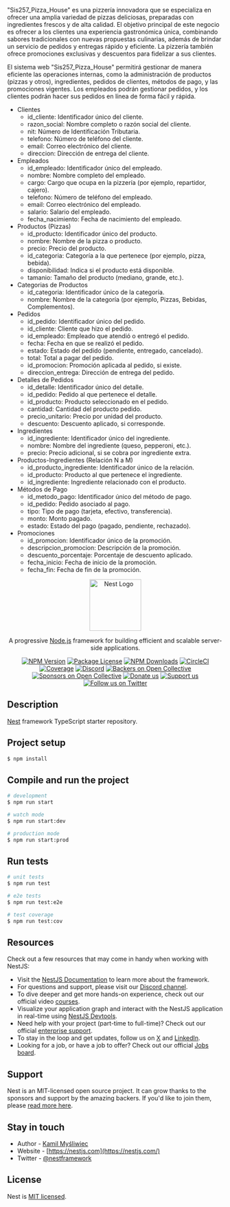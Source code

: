 <p>"Sis257_Pizza_House" es una pizzería innovadora que se especializa en ofrecer una amplia variedad de pizzas deliciosas, preparadas con ingredientes frescos y de alta calidad. El objetivo principal de este negocio es ofrecer a los clientes una experiencia gastronómica única, combinando sabores tradicionales con nuevas propuestas culinarias, además de brindar un servicio de pedidos y entregas rápido y eficiente. La pizzería también ofrece promociones exclusivas y descuentos para fidelizar a sus clientes.</p>

<p>El sistema web "Sis257_Pizza_House" permitirá gestionar de manera eficiente las operaciones internas, como la administración de productos (pizzas y otros), ingredientes, pedidos de clientes, métodos de pago, y las promociones vigentes. Los empleados podrán gestionar pedidos, y los clientes podrán hacer sus pedidos en línea de forma fácil y rápida.</p>


<ul>
  <li>Clientes
    <ul>
      <li>id_cliente: Identificador único del cliente.</li>
      <li>razon_social: Nombre completo o razón social del cliente.</li>
      <li>nit: Número de Identificación Tributaria.</li>
      <li>telefono: Número de teléfono del cliente.</li>
      <li>email: Correo electrónico del cliente.</li>
      <li>direccion: Dirección de entrega del cliente.</li>
    </ul>
  </li>

  <li>Empleados
    <ul>
      <li>id_empleado: Identificador único del empleado.</li>
      <li>nombre: Nombre completo del empleado.</li>
      <li>cargo: Cargo que ocupa en la pizzería (por ejemplo, repartidor, cajero).</li>
      <li>telefono: Número de teléfono del empleado.</li>
      <li>email: Correo electrónico del empleado.</li>
      <li>salario: Salario del empleado.</li>
      <li>fecha_nacimiento: Fecha de nacimiento del empleado.</li>
    </ul>
  </li>

  <li>Productos (Pizzas)
    <ul>
      <li>id_producto: Identificador único del producto.</li>
      <li>nombre: Nombre de la pizza o producto.</li>
      <li>precio: Precio del producto.</li>
      <li>id_categoria: Categoría a la que pertenece (por ejemplo, pizza, bebida).</li>
      <li>disponibilidad: Indica si el producto está disponible.</li>
      <li>tamanio: Tamaño del producto (mediano, grande, etc.).</li>
    </ul>
  </li>

  <li>Categorias de Productos
    <ul>
      <li>id_categoria: Identificador único de la categoría.</li>
      <li>nombre: Nombre de la categoría (por ejemplo, Pizzas, Bebidas, Complementos).</li>
    </ul>
  </li>

  <li>Pedidos
    <ul>
      <li>id_pedido: Identificador único del pedido.</li>
      <li>id_cliente: Cliente que hizo el pedido.</li>
      <li>id_empleado: Empleado que atendió o entregó el pedido.</li>
      <li>fecha: Fecha en que se realizó el pedido.</li>
      <li>estado: Estado del pedido (pendiente, entregado, cancelado).</li>
      <li>total: Total a pagar del pedido.</li>
      <li>id_promocion: Promoción aplicada al pedido, si existe.</li>
      <li>direccion_entrega: Dirección de entrega del pedido.</li>
    </ul>
  </li>

  <li>Detalles de Pedidos
    <ul>
      <li>id_detalle: Identificador único del detalle.</li>
      <li>id_pedido: Pedido al que pertenece el detalle.</li>
      <li>id_producto: Producto seleccionado en el pedido.</li>
      <li>cantidad: Cantidad del producto pedido.</li>
      <li>precio_unitario: Precio por unidad del producto.</li>
      <li>descuento: Descuento aplicado, si corresponde.</li>
    </ul>
  </li>

  <li>Ingredientes
    <ul>
      <li>id_ingrediente: Identificador único del ingrediente.</li>
      <li>nombre: Nombre del ingrediente (queso, pepperoni, etc.).</li>
      <li>precio: Precio adicional, si se cobra por ingrediente extra.</li>
    </ul>
  </li>

  <li>Productos-Ingredientes (Relación N a M)
    <ul>
      <li>id_producto_ingrediente: Identificador único de la relación.</li>
      <li>id_producto: Producto al que pertenece el ingrediente.</li>
      <li>id_ingrediente: Ingrediente relacionado con el producto.</li>
    </ul>
  </li>

  <li>Métodos de Pago
    <ul>
      <li>id_metodo_pago: Identificador único del método de pago.</li>
      <li>id_pedido: Pedido asociado al pago.</li>
      <li>tipo: Tipo de pago (tarjeta, efectivo, transferencia).</li>
      <li>monto: Monto pagado.</li>
      <li>estado: Estado del pago (pagado, pendiente, rechazado).</li>
    </ul>
  </li>

  <li>Promociones
    <ul>
      <li>id_promocion: Identificador único de la promoción.</li>
      <li>descripcion_promocion: Descripción de la promoción.</li>
      <li>descuento_porcentaje: Porcentaje de descuento aplicado.</li>
      <li>fecha_inicio: Fecha de inicio de la promoción.</li>
      <li>fecha_fin: Fecha de fin de la promoción.</li>
    </ul>
  </li>
</ul>




<p align="center">
  <a href="http://nestjs.com/" target="blank"><img src="https://nestjs.com/img/logo-small.svg" width="120" alt="Nest Logo" /></a>
</p>

[circleci-image]: https://img.shields.io/circleci/build/github/nestjs/nest/master?token=abc123def456
[circleci-url]: https://circleci.com/gh/nestjs/nest

  <p align="center">A progressive <a href="http://nodejs.org" target="_blank">Node.js</a> framework for building efficient and scalable server-side applications.</p>
    <p align="center">
<a href="https://www.npmjs.com/~nestjscore" target="_blank"><img src="https://img.shields.io/npm/v/@nestjs/core.svg" alt="NPM Version" /></a>
<a href="https://www.npmjs.com/~nestjscore" target="_blank"><img src="https://img.shields.io/npm/l/@nestjs/core.svg" alt="Package License" /></a>
<a href="https://www.npmjs.com/~nestjscore" target="_blank"><img src="https://img.shields.io/npm/dm/@nestjs/common.svg" alt="NPM Downloads" /></a>
<a href="https://circleci.com/gh/nestjs/nest" target="_blank"><img src="https://img.shields.io/circleci/build/github/nestjs/nest/master" alt="CircleCI" /></a>
<a href="https://coveralls.io/github/nestjs/nest?branch=master" target="_blank"><img src="https://coveralls.io/repos/github/nestjs/nest/badge.svg?branch=master#9" alt="Coverage" /></a>
<a href="https://discord.gg/G7Qnnhy" target="_blank"><img src="https://img.shields.io/badge/discord-online-brightgreen.svg" alt="Discord"/></a>
<a href="https://opencollective.com/nest#backer" target="_blank"><img src="https://opencollective.com/nest/backers/badge.svg" alt="Backers on Open Collective" /></a>
<a href="https://opencollective.com/nest#sponsor" target="_blank"><img src="https://opencollective.com/nest/sponsors/badge.svg" alt="Sponsors on Open Collective" /></a>
  <a href="https://paypal.me/kamilmysliwiec" target="_blank"><img src="https://img.shields.io/badge/Donate-PayPal-ff3f59.svg" alt="Donate us"/></a>
    <a href="https://opencollective.com/nest#sponsor"  target="_blank"><img src="https://img.shields.io/badge/Support%20us-Open%20Collective-41B883.svg" alt="Support us"></a>
  <a href="https://twitter.com/nestframework" target="_blank"><img src="https://img.shields.io/twitter/follow/nestframework.svg?style=social&label=Follow" alt="Follow us on Twitter"></a>
</p>
  <!--[![Backers on Open Collective](https://opencollective.com/nest/backers/badge.svg)](https://opencollective.com/nest#backer)
  [![Sponsors on Open Collective](https://opencollective.com/nest/sponsors/badge.svg)](https://opencollective.com/nest#sponsor)-->

## Description

[Nest](https://github.com/nestjs/nest) framework TypeScript starter repository.

## Project setup

```bash
$ npm install
```

## Compile and run the project

```bash
# development
$ npm run start

# watch mode
$ npm run start:dev

# production mode
$ npm run start:prod
```

## Run tests

```bash
# unit tests
$ npm run test

# e2e tests
$ npm run test:e2e

# test coverage
$ npm run test:cov
```

## Resources

Check out a few resources that may come in handy when working with NestJS:

- Visit the [NestJS Documentation](https://docs.nestjs.com) to learn more about the framework.
- For questions and support, please visit our [Discord channel](https://discord.gg/G7Qnnhy).
- To dive deeper and get more hands-on experience, check out our official video [courses](https://courses.nestjs.com/).
- Visualize your application graph and interact with the NestJS application in real-time using [NestJS Devtools](https://devtools.nestjs.com).
- Need help with your project (part-time to full-time)? Check out our official [enterprise support](https://enterprise.nestjs.com).
- To stay in the loop and get updates, follow us on [X](https://x.com/nestframework) and [LinkedIn](https://linkedin.com/company/nestjs).
- Looking for a job, or have a job to offer? Check out our official [Jobs board](https://jobs.nestjs.com).

## Support

Nest is an MIT-licensed open source project. It can grow thanks to the sponsors and support by the amazing backers. If you'd like to join them, please [read more here](https://docs.nestjs.com/support).

## Stay in touch

- Author - [Kamil Myśliwiec](https://twitter.com/kammysliwiec)
- Website - [https://nestjs.com](https://nestjs.com/)
- Twitter - [@nestframework](https://twitter.com/nestframework)

## License

Nest is [MIT licensed](https://github.com/nestjs/nest/blob/master/LICENSE).
